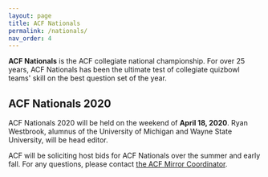 ```yaml
---
layout: page
title: ACF Nationals
permalink: /nationals/
nav_order: 4
---
```


**ACF Nationals** is the ACF collegiate national championship. For over 25 years, ACF Nationals has been the ultimate test of collegiate quizbowl teams' skill on the best question set of the year.


## ACF Nationals 2020
ACF Nationals 2020 will be held on the weekend of **April 18, 2020**. Ryan Westbrook, alumnus of the University of Michigan and Wayne State University, will be head editor.

ACF will be soliciting host bids for ACF Nationals over the summer and early fall. For any questions, please contact [the ACF Mirror Coordinator](mailto:hosting@acf-quizbowl.com).


